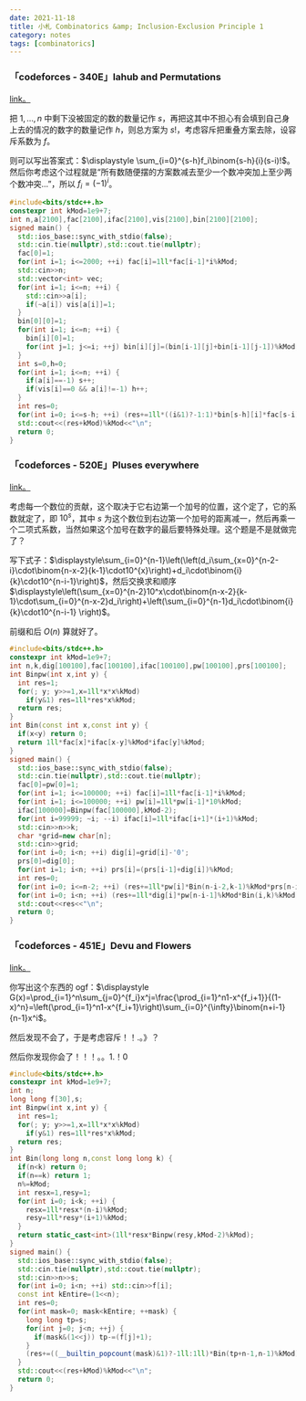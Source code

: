 ```yaml
---
date: 2021-11-18
title: 小札 Combinatorics &amp; Inclusion-Exclusion Principle 1
category: notes
tags: [combinatorics]
---
```


### 「codeforces - 340E」Iahub and Permutations

[link。](http://codeforces.com/problemset/problem/340/E)

把 $1,\dots,n$ 中剩下没被固定的数的数量记作 $s$，再把这其中不担心有会填到自己身上去的情况的数字的数量记作 $h$，则总方案为 $s!$，考虑容斥把重叠方案去除，设容斥系数为 $f$。

则可以写出答案式：$\displaystyle \sum_{i=0}^{s-h}f_i\binom{s-h}{i}(s-i)!$。然后你考虑这个过程就是“所有数随便摆的方案数减去至少一个数冲突加上至少两个数冲突...”，所以 $f_i=(-1)^i$。

```cpp
#include<bits/stdc++.h>
constexpr int kMod=1e9+7;
int n,a[2100],fac[2100],ifac[2100],vis[2100],bin[2100][2100];
signed main() {
  std::ios_base::sync_with_stdio(false);
  std::cin.tie(nullptr),std::cout.tie(nullptr);
  fac[0]=1;
  for(int i=1; i<=2000; ++i) fac[i]=1ll*fac[i-1]*i%kMod;
  std::cin>>n;
  std::vector<int> vec;
  for(int i=1; i<=n; ++i) {
    std::cin>>a[i];
    if(~a[i]) vis[a[i]]=1;
  }
  bin[0][0]=1;
  for(int i=1; i<=n; ++i) {
    bin[i][0]=1;
    for(int j=1; j<=i; ++j) bin[i][j]=(bin[i-1][j]+bin[i-1][j-1])%kMod;
  }
  int s=0,h=0;
  for(int i=1; i<=n; ++i) {
    if(a[i]==-1) s++;
    if(vis[i]==0 && a[i]!=-1) h++;
  }
  int res=0;
  for(int i=0; i<=s-h; ++i) (res+=1ll*((i&1)?-1:1)*bin[s-h][i]*fac[s-i]%kMod)%=kMod;
  std::cout<<(res+kMod)%kMod<<"\n";
  return 0;
}
```

### 「codeforces - 520E」Pluses everywhere

[link。](https://codeforces.com/problemset/problem/520/E)

考虑每一个数位的贡献，这个取决于它右边第一个加号的位置，这个定了，它的系数就定了，即 $10^{s}$，其中 $s$ 为这个数位到右边第一个加号的距离减一，然后再乘一个二项式系数，当然如果这个加号在数字的最后要特殊处理。这个题是不是就做完了？

写下式子：$\displaystyle\sum_{i=0}^{n-1}\left(\left(d_i\sum_{x=0}^{n-2-i}\cdot\binom{n-x-2}{k-1}\cdot10^{x}\right)+d_i\cdot\binom{i}{k}\cdot10^{n-i-1}\right)$，然后交换求和顺序 $\displaystyle\left(\sum_{x=0}^{n-2}10^x\cdot\binom{n-x-2}{k-1}\cdot\sum_{i=0}^{n-x-2}d_i\right)+\left(\sum_{i=0}^{n-1}d_i\cdot\binom{i}{k}\cdot10^{n-i-1} \right)$。

前缀和后 $O(n)$ 算就好了。

```cpp
#include<bits/stdc++.h>
constexpr int kMod=1e9+7;
int n,k,dig[100100],fac[100100],ifac[100100],pw[100100],prs[100100];
int Binpw(int x,int y) {
  int res=1;
  for(; y; y>>=1,x=1ll*x*x%kMod)
    if(y&1) res=1ll*res*x%kMod;
  return res;
}
int Bin(const int x,const int y) {
  if(x<y) return 0;
  return 1ll*fac[x]*ifac[x-y]%kMod*ifac[y]%kMod;
}
signed main() {
  std::ios_base::sync_with_stdio(false);
  std::cin.tie(nullptr),std::cout.tie(nullptr);
  fac[0]=pw[0]=1;
  for(int i=1; i<=100000; ++i) fac[i]=1ll*fac[i-1]*i%kMod;
  for(int i=1; i<=100000; ++i) pw[i]=1ll*pw[i-1]*10%kMod;
  ifac[100000]=Binpw(fac[100000],kMod-2);
  for(int i=99999; ~i; --i) ifac[i]=1ll*ifac[i+1]*(i+1)%kMod;
  std::cin>>n>>k;
  char *grid=new char[n];
  std::cin>>grid;
  for(int i=0; i<n; ++i) dig[i]=grid[i]-'0';
  prs[0]=dig[0];
  for(int i=1; i<n; ++i) prs[i]=(prs[i-1]+dig[i])%kMod;
  int res=0;
  for(int i=0; i<=n-2; ++i) (res+=1ll*pw[i]*Bin(n-i-2,k-1)%kMod*prs[n-i-2]%kMod)%=kMod;
  for(int i=0; i<n; ++i) (res+=1ll*dig[i]*pw[n-i-1]%kMod*Bin(i,k)%kMod)%=kMod;
  std::cout<<res<<"\n";
  return 0;
}
```

### 「codeforces - 451E」Devu and Flowers

[link。](http://codeforces.com/problemset/problem/451/E)

你写出这个东西的 ogf：$\displaystyle G(x)=\prod_{i=1}^n\sum_{j=0}^{f_i}x^j=\frac{\prod_{i=1}^n1-x^{f_i+1}}{(1-x)^n}=\left(\prod_{i=1}^n1-x^{f_i+1}\right)\sum_{i=0}^{\infty}\binom{n+i-1}{n-1}x^i$。

然后发现不会了，于是考虑容斥！！.。》？

然后你发现你会了！！！。。1.！0

```cpp
#include<bits/stdc++.h>
constexpr int kMod=1e9+7;
int n;
long long f[30],s;
int Binpw(int x,int y) {
  int res=1;
  for(; y; y>>=1,x=1ll*x*x%kMod)
    if(y&1) res=1ll*res*x%kMod;
  return res;
}
int Bin(long long n,const long long k) {
  if(n<k) return 0;
  if(n==k) return 1;
  n%=kMod;
  int resx=1,resy=1;
  for(int i=0; i<k; ++i) {
    resx=1ll*resx*(n-i)%kMod;
    resy=1ll*resy*(i+1)%kMod; 
  }
  return static_cast<int>(1ll*resx*Binpw(resy,kMod-2)%kMod);
}
signed main() {
  std::ios_base::sync_with_stdio(false);
  std::cin.tie(nullptr),std::cout.tie(nullptr);
  std::cin>>n>>s;
  for(int i=0; i<n; ++i) std::cin>>f[i];
  const int kEntire=(1<<n);
  int res=0;
  for(int mask=0; mask<kEntire; ++mask) {
    long long tp=s;
    for(int j=0; j<n; ++j) {
      if(mask&(1<<j)) tp-=(f[j]+1);
    }
    (res+=((__builtin_popcount(mask)&1)?-1ll:1ll)*Bin(tp+n-1,n-1)%kMod)%=kMod;
  }
  std::cout<<(res+kMod)%kMod<<"\n";
  return 0;
}
```
    